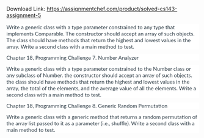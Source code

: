 Download Link: https://assignmentchef.com/product/solved-cs143-assignment-5
<br>
<p style="background: white;margin: 9.0pt 0in 9.0pt 0in"><span style="font-family: 'Lato',sans-serif;color: #2d3b45">Write a generic class with a type parameter constrained to any type that implements Comparable. The constructor should accept an array of such objects. The class should have methods that return the highest and lowest values in the array. Write a second class with a main method to test.</span>

<p style="background: white;margin: 9.0pt 0in 9.0pt 0in"><span style="font-family: 'Lato',sans-serif;color: #2d3b45">Chapter 18, Programming Challenge 7. Number Analyzer</span>

<p style="background: white;margin: 9.0pt 0in 9.0pt 0in"><span style="font-family: 'Lato',sans-serif;color: #2d3b45">Write a generic class with a type parameter constrained to the Number class or any subclass of Number. the constructor should accept an array of such objects. the class should have methods that return the highest and lowest values in the array, the total of the elements, and the average value of all the elements. Write a second class with a main method to test.</span>

<p style="background: white;margin: 9.0pt 0in 9.0pt 0in"><span style="font-family: 'Lato',sans-serif;color: #2d3b45">Chapter 18, Programming Challenge 8. Generic Random Permutation</span>

<p style="background: white;margin: 9.0pt 0in 9.0pt 0in"><span style="font-family: 'Lato',sans-serif;color: #2d3b45">Write a generic class with a generic method that returns a random permutation of the array list passed to it as a parameter (i.e., shuffle). Write a second class with a main method to test.</span>